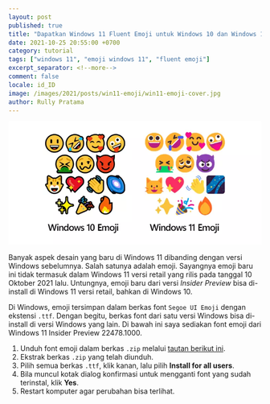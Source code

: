 ```yaml
---
layout: post
published: true
title: "Dapatkan Windows 11 Fluent Emoji untuk Windows 10 dan Windows 11"
date: 2021-10-25 20:55:00 +0700
category: tutorial
tags: ["windows 11", "emoji windows 11", "fluent emoji"]
excerpt_separator: <!--more-->
comment: false
locale: id_ID
image: /images/2021/posts/win11-emoji/win11-emoji-cover.jpg
author: Rully Pratama
---
```


[![Windows 11 Fluent Emoji](/images/2021/posts/win11-emoji/win11-emoji-main.webp)](/images/2021/posts/win11-emoji/win11-emoji-main-large.webp)

Banyak aspek desain yang baru di Windows 11 dibanding dengan versi Windows sebelumnya. Salah satunya adalah emoji. Sayangnya emoji baru ini tidak termasuk dalam Windows 11 versi retail yang rilis pada tanggal 10 Oktober 2021 lalu. Untungnya, emoji baru dari versi *Insider Preview* bisa di-install di Windows 11 versi retail, bahkan di Windows 10.
<!--more-->

Di Windows, emoji tersimpan dalam berkas font `Segoe UI Emoji` dengan ekstensi `.ttf`. Dengan begitu, berkas font dari satu versi Windows bisa di-install di versi Windows yang lain. Di bawah ini saya sediakan font emoji dari Windows 11 Insider Preview 22478.1000.

1. Unduh font emoji dalam berkas `.zip` melalui [tautan berikut ini](/downloads/win11-emoji/segoe-fonts.zip).
2. Ekstrak berkas `.zip` yang telah diunduh.
3. Pilih semua berkas `.ttf`, klik kanan, lalu pilih **Install for all users**. 
4. Bila muncul kotak dialog konfirmasi untuk mengganti font yang sudah terinstal, klik **Yes**.
5. Restart komputer agar perubahan bisa terlihat.